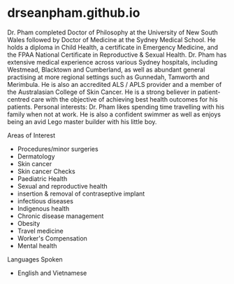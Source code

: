 # drseanpham.github.io
Dr. Pham completed Doctor of Philosophy at the University of New South Wales followed by Doctor of Medicine at the Sydney Medical School. He holds a diploma in Child Health, a certificate in Emergency Medicine, and the FPAA National Certificate in Reproductive & Sexual Health. Dr. Pham has extensive medical experience across various Sydney hospitals, including Westmead, Blacktown and Cumberland, as well as abundant general practising at more regional settings such as Gunnedah, Tamworth and Merimbula. He is also an accredited ALS / APLS provider and a member of the Australasian College of Skin Cancer. He is a strong believer in patient-centred care with the objective of achieving best health outcomes for his patients. Personal interests: Dr. Pham likes spending time travelling with his family when not at work. He is also a confident swimmer as well as enjoys being an avid Lego master builder with his little boy.

Areas of Interest
- Procedures/minor surgeries
- Dermatology
- Skin cancer
- Skin cancer Checks
- Paediatric Health
- Sexual and reproductive health
- insertion & removal of contraseptive implant
- infectious diseases
- Indigenous health
- Chronic disease management
- Obesity
- Travel medicine
- Worker's Compensation
- Mental health

Languages Spoken
- English and Vietnamese
